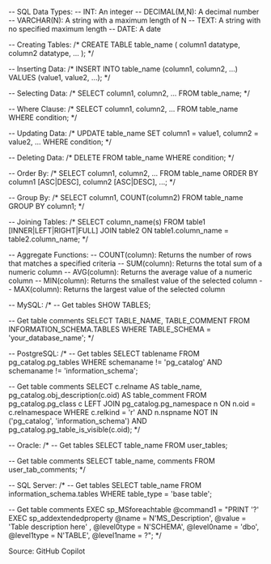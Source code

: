 -- SQL Data Types:
-- INT: An integer
-- DECIMAL(M,N): A decimal number
-- VARCHAR(N): A string with a maximum length of N
-- TEXT: A string with no specified maximum length
-- DATE: A date

-- Creating Tables:
/*
CREATE TABLE table_name (
    column1 datatype,
    column2 datatype,
    ...
);
*/

-- Inserting Data:
/*
INSERT INTO table_name (column1, column2, ...)
VALUES (value1, value2, ...);
*/

-- Selecting Data:
/*
SELECT column1, column2, ...
FROM table_name;
*/

-- Where Clause:
/*
SELECT column1, column2, ...
FROM table_name
WHERE condition;
*/

-- Updating Data:
/*
UPDATE table_name
SET column1 = value1, column2 = value2, ...
WHERE condition;
*/

-- Deleting Data:
/*
DELETE FROM table_name WHERE condition;
*/

-- Order By:
/*
SELECT column1, column2, ...
FROM table_name
ORDER BY column1 [ASC|DESC], column2 [ASC|DESC], ...;
*/

-- Group By:
/*
SELECT column1, COUNT(column2)
FROM table_name
GROUP BY column1;
*/

-- Joining Tables:
/*
SELECT column_name(s)
FROM table1
[INNER|LEFT|RIGHT|FULL] JOIN table2
ON table1.column_name = table2.column_name;
*/

-- Aggregate Functions:
-- COUNT(column): Returns the number of rows that matches a specified criteria
-- SUM(column): Returns the total sum of a numeric column
-- AVG(column): Returns the average value of a numeric column
-- MIN(column): Returns the smallest value of the selected column
-- MAX(column): Returns the largest value of the selected column

-- MySQL:
/*
-- Get tables
SHOW TABLES;

-- Get table comments
SELECT TABLE_NAME, TABLE_COMMENT 
FROM INFORMATION_SCHEMA.TABLES
WHERE TABLE_SCHEMA = 'your_database_name';
*/

-- PostgreSQL:
/*
-- Get tables
SELECT tablename 
FROM pg_catalog.pg_tables 
WHERE schemaname != 'pg_catalog' AND schemaname != 'information_schema';

-- Get table comments
SELECT c.relname AS table_name, 
       pg_catalog.obj_description(c.oid) AS table_comment
FROM pg_catalog.pg_class c
LEFT JOIN pg_catalog.pg_namespace n ON n.oid = c.relnamespace
WHERE c.relkind = 'r' AND n.nspname NOT IN ('pg_catalog', 'information_schema')
      AND pg_catalog.pg_table_is_visible(c.oid);
*/

-- Oracle:
/*
-- Get tables
SELECT table_name 
FROM user_tables;

-- Get table comments
SELECT table_name, comments 
FROM user_tab_comments;
*/

-- SQL Server:
/*
-- Get tables
SELECT table_name 
FROM information_schema.tables 
WHERE table_type = 'base table';

-- Get table comments
EXEC sp_MSforeachtable @command1 = "PRINT '?' EXEC sp_addextendedproperty @name = N'MS_Description', @value = 'Table description here' , @level0type = N'SCHEMA', @level0name = 'dbo', @level1type = N'TABLE', @level1name = ?";
*/

Source: GitHub Copilot